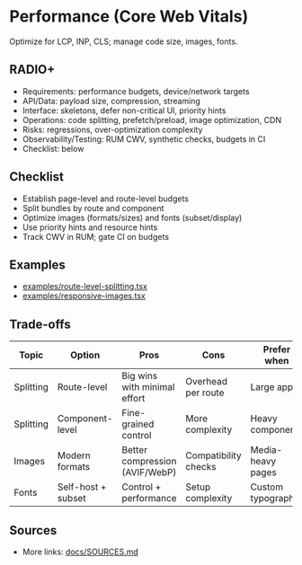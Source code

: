 # Performance (Core Web Vitals)

Optimize for LCP, INP, CLS; manage code size, images, fonts.

## RADIO+
- Requirements: performance budgets, device/network targets
- API/Data: payload size, compression, streaming
- Interface: skeletons, defer non-critical UI, priority hints
- Operations: code splitting, prefetch/preload, image optimization, CDN
- Risks: regressions, over-optimization complexity
- Observability/Testing: RUM CWV, synthetic checks, budgets in CI
- Checklist: below

## Checklist
- Establish page-level and route-level budgets
- Split bundles by route and component
- Optimize images (formats/sizes) and fonts (subset/display)
- Use priority hints and resource hints
- Track CWV in RUM; gate CI on budgets

## Examples
- [examples/route-level-splitting.tsx](./examples/route-level-splitting.tsx)
- [examples/responsive-images.tsx](./examples/responsive-images.tsx)

## Trade-offs

| Topic    | Option             | Pros                               | Cons                         | Prefer when |
|----------|--------------------|------------------------------------|------------------------------|-------------|
| Splitting| Route-level        | Big wins with minimal effort       | Overhead per route           | Large apps |
| Splitting| Component-level    | Fine-grained control               | More complexity              | Heavy components |
| Images   | Modern formats     | Better compression (AVIF/WebP)     | Compatibility checks         | Media-heavy pages |
| Fonts    | Self-host + subset | Control + performance              | Setup complexity             | Custom typography |

## Sources
- More links: [docs/SOURCES.md](../../docs/SOURCES.md)
